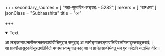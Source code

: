 +++
secondary_sources = [ "महा-सुभाषित-सङ्ग्रहः - 5282",]
meters = [ "स्रग्धरा",]
jsonClass = "Subhaashita"
title = "आ"

+++

<details open><summary>Text</summary>

आ लङ्कानाथनारीस्तनतरलपयोवीचिमुद्रात् समुद्राद् आ स्वर्गङ्गातरङ्गावलिविरलशिलादुस्तरादुत्तराद्रेः।  
आ प्राक्शैलासुरस्त्रीसुरतगतिविदो मग्नभास्वन्मृगाङ्काद् आ च प्राचेतसाब्धेर्भवतु मम पुरः कोऽपि यद्यस्ति वीरः॥
</details>

